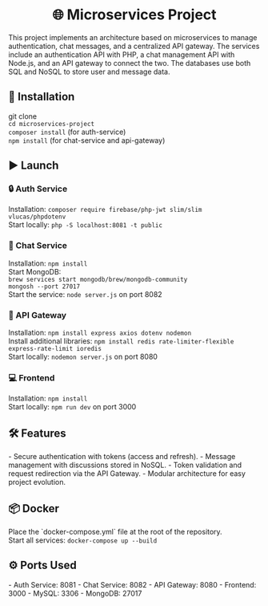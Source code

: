 <center><h1>🌐 Microservices Project</h1></center> <p>This project implements an architecture based on microservices to manage authentication, chat messages, and a centralized API gateway. The services include an authentication API with PHP, a chat management API with Node.js, and an API gateway to connect the two. The databases use both SQL and NoSQL to store user and message data.</p>
<h2>🚀 Installation</h2> <p align="left"> git clone <br> <code>cd microservices-project</code> <br> <code>composer install</code> (for auth-service) <br> <code>npm install</code> (for chat-service and api-gateway) <br> </p>
<h2>▶️ Launch</h2> <h3>🔒 Auth Service</h3> <p align="left"> Installation: <code>composer require firebase/php-jwt slim/slim vlucas/phpdotenv</code><br> Start locally: <code>php -S localhost:8081 -t public</code> </p> <h3>💬 Chat Service</h3> <p align="left"> Installation: <code>npm install</code><br> Start MongoDB: <br> <code>brew services start mongodb/brew/mongodb-community</code><br> <code>mongosh --port 27017</code><br> Start the service: <code>node server.js</code> on port 8082 </p> <h3>🚪 API Gateway</h3> <p align="left"> Installation: <code>npm install express axios dotenv nodemon</code><br> Install additional libraries: <code>npm install redis rate-limiter-flexible express-rate-limit ioredis</code><br> Start locally: <code>nodemon server.js</code> on port 8080 </p> <h3>💻 Frontend</h3> <p align="left"> Installation: <code>npm install</code><br> Start locally: <code>npm run dev</code> on port 3000 </p>
<h2>🛠 Features</h2> - Secure authentication with tokens (access and refresh). - Message management with discussions stored in NoSQL. - Token validation and request redirection via the API Gateway. - Modular architecture for easy project evolution.
<h2>📦 Docker</h2> <p> Place the `docker-compose.yml` file at the root of the repository.<br> Start all services: <code>docker-compose up --build</code> </p>
<h2>⚙️ Ports Used</h2> - Auth Service: 8081 - Chat Service: 8082 - API Gateway: 8080 - Frontend: 3000 - MySQL: 3306 - MongoDB: 27017







